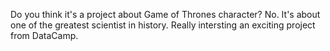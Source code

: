 Do you think it's a project about Game of Thrones character? No. It's about one of the greatest scientist in history. Really intersting an exciting project from DataCamp.
